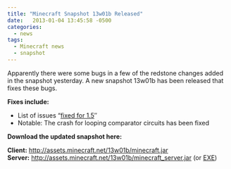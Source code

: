 ```yaml
---
title: "Minecraft Snapshot 13w01b Released"
date:   2013-01-04 13:45:58 -0500
categories:
  - news
tags:
  - Minecraft news
  - snapshot
---
```


Apparently there were some bugs in a few of the redstone changes added in the snapshot yesterday. A new snapshot 13w01b has been released that fixes these bugs.

**Fixes include:**

* List of issues “[fixed for 1.5](https://minecraft.gamepedia.com/1.5)″
* Notable: The crash for looping comparator circuits has been fixed

**Download the updated snapshot here:**

**Client:** http://assets.minecraft.net/13w01b/minecraft.jar  
**Server:** http://assets.minecraft.net/13w01b/minecraft_server.jar (or [EXE](http://assets.minecraft.net/13w01b/Minecraft_Server.exe))